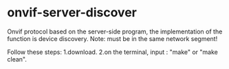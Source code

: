 # onvif-server-discover
Onvif protocol based on the server-side program, the implementation of the function is device discovery. Note: must be in the same network segment!


Follow these steps:
1.download.
2.on the terminal, input : "make" or "make clean".
